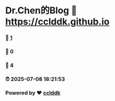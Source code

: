 # Dr.Chen的Blog :link: https://cclddk.github.io 
### :page_facing_up: [1](https://cclddk.github.io/tag.html) 
### :speech_balloon: 0 
### :hibiscus: 4 
### :alarm_clock: 2025-07-08 18:21:53 
### Powered by :heart: [cclddk](https://github.com/cclddk)
